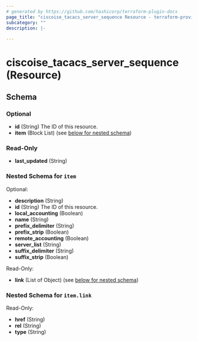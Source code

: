 ```yaml
---
# generated by https://github.com/hashicorp/terraform-plugin-docs
page_title: "ciscoise_tacacs_server_sequence Resource - terraform-provider-ciscoise"
subcategory: ""
description: |-
  
---
```


# ciscoise_tacacs_server_sequence (Resource)





<!-- schema generated by tfplugindocs -->
## Schema

### Optional

- **id** (String) The ID of this resource.
- **item** (Block List) (see [below for nested schema](#nestedblock--item))

### Read-Only

- **last_updated** (String)

<a id="nestedblock--item"></a>
### Nested Schema for `item`

Optional:

- **description** (String)
- **id** (String) The ID of this resource.
- **local_accounting** (Boolean)
- **name** (String)
- **prefix_delimiter** (String)
- **prefix_strip** (Boolean)
- **remote_accounting** (Boolean)
- **server_list** (String)
- **suffix_delimiter** (String)
- **suffix_strip** (Boolean)

Read-Only:

- **link** (List of Object) (see [below for nested schema](#nestedatt--item--link))

<a id="nestedatt--item--link"></a>
### Nested Schema for `item.link`

Read-Only:

- **href** (String)
- **rel** (String)
- **type** (String)


